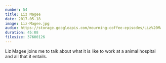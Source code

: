 ```yaml
---
number: 54
title: Liz Magee
date: 2017-05-18
image: Liz-Magee.jpg
audio: https://storage.googleapis.com/mourning-coffee-episodes/Liz%20Magee%20Release.mp3
duration: 45:08
filesize: 37600126
---
```


Liz Magee joins me to talk about what it is like to work at a animal hospital and all that it entails. 

